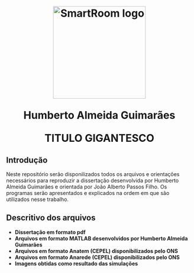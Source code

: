 

<h1 align="center">
  <img src="https://github.com/humbertoAGjf/Dissertacao-Humberto-Ufjf/blob/main/Imagens/Logo_da_UFJF.png" alt="SmartRoom logo" width="250"/>
<p>   </p>
<p>   </p>
  <palign="center">Humberto Almeida Guimarães</p>
  <p>   </p>
  <p>   </p>
    <body>
    <div>
      <spacer type="horizontal" width="100" height="100">  </spacer>
    </div>
  </body>
  <p> TITULO GIGANTESCO </p>
</h1>

## Introdução
Neste repositório serão disponilizados todos os arquivos e orientações necessários para reproduzir a dissertação desenvolvida por Humberto Almeida Guimarães e orientada por João Alberto Passos Filho. Os programas serão apresentados e explicados na ordem em que são utilizados nesse trabalho.

## Descritivo dos arquivos

- **Dissertação em formato pdf**
- **Arquivos em formato MATLAB desenvolvidos por Humberto Almeida Guimarães**
- **Arquivos em formato Anatem (CEPEL) disponibilizados pelo ONS**
- **Arquivos em formato Anarede (CEPEL) disponibilizados pelo ONS**
- **Imagens obtidas como resultado das simulações**


